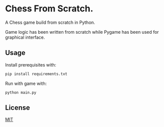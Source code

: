 # Chess From Scratch.

A Chess game build from scratch in Python.

Game logic has been written from scratch while Pygame has been used for graphical interface.

## Usage
Install prerequisites with:
```bash
pip install requirements.txt
```

Run with game with:
```
python main.py
```


## License

[MIT](https://choosealicense.com/licenses/mit/)
